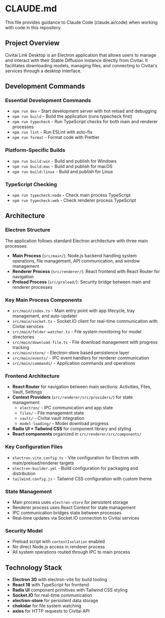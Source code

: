 # CLAUDE.md

This file provides guidance to Claude Code (claude.ai/code) when working with code in this repository.

## Project Overview

Civitai Link Desktop is an Electron application that allows users to manage and interact with their Stable Diffusion instance directly from Civitai. It facilitates downloading models, managing files, and connecting to Civitai's services through a desktop interface.

## Development Commands

### Essential Development Commands
- `npm run dev` - Start development server with hot reload and debugging
- `npm run build` - Build the application (runs typecheck first)
- `npm run typecheck` - Run TypeScript checks for both main and renderer processes
- `npm run lint` - Run ESLint with auto-fix
- `npm run format` - Format code with Prettier

### Platform-Specific Builds
- `npm run build:win` - Build and publish for Windows
- `npm run build:mac` - Build and publish for macOS
- `npm run build:linux` - Build and publish for Linux

### TypeScript Checking
- `npm run typecheck:node` - Check main process TypeScript
- `npm run typecheck:web` - Check renderer process TypeScript

## Architecture

### Electron Structure
The application follows standard Electron architecture with three main processes:

- **Main Process** (`src/main/`): Node.js backend handling system operations, file management, API communication, and window management
- **Renderer Process** (`src/renderer/`): React frontend with React Router for navigation
- **Preload Process** (`src/preload/`): Security bridge between main and renderer processes

### Key Main Process Components
- `src/main/index.ts` - Main entry point with app lifecycle, tray management, and auto-updater
- `src/main/socket.ts` - Socket.IO client for real-time communication with Civitai services
- `src/main/folder-watcher.ts` - File system monitoring for model directories
- `src/main/download-file.ts` - File download management with progress tracking
- `src/main/store/` - Electron-store based persistence layer
- `src/main/events/` - IPC event handlers for renderer communication
- `src/main/commands/` - Application commands and operations

### Frontend Architecture
- **React Router** for navigation between main sections: Activities, Files, Vault, Settings
- **Context Providers** (`src/renderer/src/providers/`) for state management:
  - `electron/` - IPC communication and app state
  - `files/` - File management state
  - `vault/` - Civitai vault integration
  - `model-loading/` - Model download progress
- **Radix UI + Tailwind CSS** for component library and styling
- **React components** organized in `src/renderer/src/components/`

### Key Configuration Files
- `electron.vite.config.ts` - Vite configuration for Electron with main/preload/renderer targets
- `electron-builder.yml` - Build configuration for packaging and distribution
- `tailwind.config.js` - Tailwind CSS configuration with custom theme

### State Management
- Main process uses `electron-store` for persistent storage
- Renderer process uses React Context for state management
- IPC communication bridges state between processes
- Real-time updates via Socket.IO connection to Civitai services

### Security Model
- Preload script with `contextIsolation` enabled
- No direct Node.js access in renderer process
- All system operations routed through IPC to main process

## Technology Stack
- **Electron 30** with electron-vite for build tooling
- **React 18** with TypeScript for frontend
- **Radix UI** component primitives with Tailwind CSS styling
- **Socket.IO** for real-time communication
- **electron-store** for persistent data storage
- **chokidar** for file system watching
- **axios** for HTTP requests to Civitai API